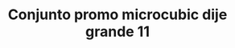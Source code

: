 ---
title: Conjunto promo microcubic dije grande 11
date: 
draft: false

# descripcion
description : Conjunto de cadena y dije con microcubic. Largo de cadena 40, 45 o 50 cm a elección

materials: 

color: 

dimensions: 

code: 06-26-0729

type: "Conjuntos"

categories: []

price: $4.560,00

price_eftvo: $3.875,00

# Images
# first image will be shown in the product page
images:
  # - image: "images/path_to_image"
  # La ubicacion de las imagenes es imagenes/Conjuntos/Conjuntos.Cadena y Dije/06-26-0729-conjunto-promo-microcubic-dije-grande-11
  - image: "./images/conjuntos/cadena_y_dije/06-26-0729-conjunto-promo-microcubic-dije-grande-11.jpg"
---